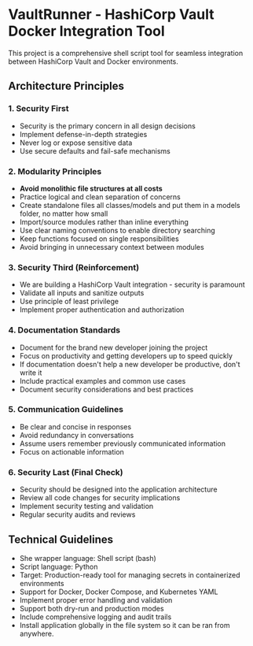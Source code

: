 <!-- Use this file to provide workspace-specific custom instructions to Copilot. For more details, visit https://code.visualstudio.com/docs/copilot/copilot-customization#_use-a-githubcopilotinstructionsmd-file -->

# VaultRunner - HashiCorp Vault Docker Integration Tool

This project is a comprehensive shell script tool for seamless integration between HashiCorp Vault and Docker environments.

## Architecture Principles

### 1. Security First
- Security is the primary concern in all design decisions
- Implement defense-in-depth strategies
- Never log or expose sensitive data
- Use secure defaults and fail-safe mechanisms

### 2. Modularity Principles
- **Avoid monolithic file structures at all costs**
- Practice logical and clean separation of concerns
- Create standalone files all classes/models and put them in a models folder, no matter how small
- Import/source modules rather than inline everything
- Use clear naming conventions to enable directory searching
- Keep functions focused on single responsibilities
- Avoid bringing in unnecessary context between modules

### 3. Security Third (Reinforcement)
- We are building a HashiCorp Vault integration - security is paramount
- Validate all inputs and sanitize outputs
- Use principle of least privilege
- Implement proper authentication and authorization

### 4. Documentation Standards
- Document for the brand new developer joining the project
- Focus on productivity and getting developers up to speed quickly
- If documentation doesn't help a new developer be productive, don't write it
- Include practical examples and common use cases
- Document security considerations and best practices

### 5. Communication Guidelines
- Be clear and concise in responses
- Avoid redundancy in conversations
- Assume users remember previously communicated information
- Focus on actionable information

### 6. Security Last (Final Check)
- Security should be designed into the application architecture
- Review all code changes for security implications
- Implement security testing and validation
- Regular security audits and reviews

## Technical Guidelines

- She wrapper language: Shell script  (bash)
- Script language: Python
- Target: Production-ready tool for managing secrets in containerized environments
- Support for Docker, Docker Compose, and Kubernetes YAML
- Implement proper error handling and validation
- Support both dry-run and production modes
- Include comprehensive logging and audit trails
- Install application globally in the file system so it can be ran from anywhere.  
